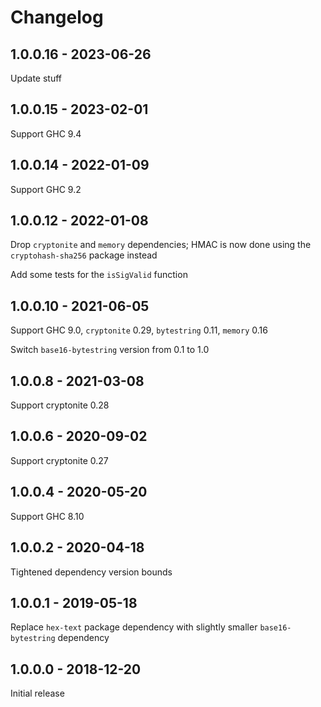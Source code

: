 Changelog
=========

1.0.0.16 - 2023-06-26
--------------------------------------------------

Update stuff


1.0.0.15 - 2023-02-01
--------------------------------------------------

Support GHC 9.4


1.0.0.14 - 2022-01-09
--------------------------------------------------

Support GHC 9.2


1.0.0.12 - 2022-01-08
--------------------------------------------------

Drop `cryptonite` and `memory` dependencies; HMAC is
now done using the `cryptohash-sha256` package instead

Add some tests for the `isSigValid` function


1.0.0.10 - 2021-06-05
--------------------------------------------------

Support GHC 9.0, `cryptonite` 0.29, `bytestring` 0.11,
`memory` 0.16

Switch `base16-bytestring` version from 0.1 to 1.0


1.0.0.8 - 2021-03-08
--------------------------------------------------

Support cryptonite 0.28


1.0.0.6 - 2020-09-02
--------------------------------------------------

Support cryptonite 0.27


1.0.0.4 - 2020-05-20
--------------------------------------------------

Support GHC 8.10


1.0.0.2 - 2020-04-18
--------------------------------------------------

Tightened dependency version bounds


1.0.0.1 - 2019-05-18
--------------------------------------------------

Replace `hex-text` package dependency with slightly
smaller `base16-bytestring` dependency


1.0.0.0 - 2018-12-20
--------------------------------------------------

Initial release
